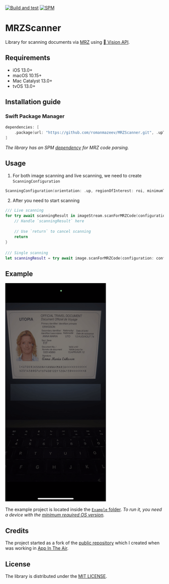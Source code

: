 [![Build and test](https://github.com/romanmazeev/MRZScanner/actions/workflows/Build%20and%20test.yml/badge.svg)](https://github.com/romanmazeev/MRZScanner/actions/workflows/Build%20and%20test.yml)
[![SPM](https://img.shields.io/badge/SPM-compatible-brightgreen.svg)](https://github.com/romanmazeev/MRZScanner/blob/master/Package.swift)

# MRZScanner
Library for scanning documents via [MRZ](https://en.wikipedia.org/wiki/Machine-readable_passport) using [ Vision API](https://developer.apple.com/documentation/vision/vnrecognizetextrequest).

## Requirements
* iOS 13.0+
* macOS 10.15+
* Mac Catalyst 13.0+
* tvOS 13.0+

## Installation guide
### Swift Package Manager
```swift
dependencies: [
    .package(url: "https://github.com/romanmazeev/MRZScanner.git", .upToNextMajor(from: "1.1.5"))
]
```
*The library has an SPM [dependency](https://github.com/romanmazeev/MRZParser) for MRZ code parsing.*

## Usage

1. For both image scanning and live scanning, we need to create `ScanningConfiguration`
```swift
ScanningConfiguration(orientation: .up, regionOfInterest: roi, minimumTextHeight: 0.1, recognitionLevel: .fast)
```

2. After you need to start scanning
```swift
/// Live scanning
for try await scanningResult in imageStream.scanForMRZCode(configuration: configuration) {
    // Handle `scanningResult` here
    
    // Use `return` to cancel scanning
    return
}

/// Single scanning
let scanningResult = try await image.scanForMRZCode(configuration: configuration)
```

## Example
![gif](./Docs/MRZScannerExample.gif)

The example project is located inside the [`Example` folder](https://github.com/romanmazeev/MRZScanner/tree/master/Example). 
*To run it, you need a device with the [minimum required OS version](https://github.com/romanmazeev/MRZScanner#requirements).*

## Credits

The project started as a fork of the [public repository](https://github.com/appintheair/MRZScanner) which I created when was working in [App In The Air](https://github.com/appintheair).

## License
The library is distributed under the [MIT LICENSE](https://opensource.org/licenses/MIT).

